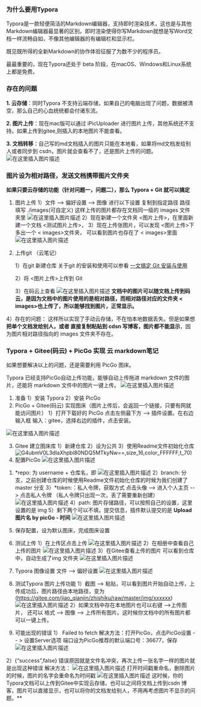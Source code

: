 ### 为什么要用Typora

Typora是一款轻便简洁的Markdown编辑器，支持即时渲染技术，这也是与其他Markdown编辑器最显著的区别。即时渲染使得你写Markdown就想是写Word文档一样流畅自如，不像其他编辑器的有编辑栏和显示栏。

既见既所得的全新Markdown的协作体验征服了为数不少的程序员。

最最重要的，现在Typora还处于 beta 阶段，在macOS、Windows和Linux系统上都是免费。

### 存在的问题
**1. 云存储**：同时Typora 不支持云端存储，如果自己的电脑出现了问题，数据被清空，那么自己的心血统统都会付诸东流。

**2. 图片上传**：现在mac版可以通过 iPicUploader 进行图片上传，其他系统还不支持。如果上传到gitee,则插入的本地图片不能查看。

**3. 文档转移**：自己写的md文档插入的图片只能在本地看，如果将md文档发给别人或者同步到 csdn，图片就会查看不了，还是图片上传的问题。
![在这里插入图片描述](https://img-blog.csdnimg.cn/2020060218380214.png)

### 图片设为相对路径，发送文档携带图片文件夹
**如果只要云存储的功能（针对问题一，问题二），那么 Typora + Git 就可以搞定**
1. 图片上传
1）文件 --> 偏好设置 --> 图像
进行以下设置 
复制到指定路径
路径填写 ./images(可自定义)
这样上传的图片都存在文档同一级的 images 文件夹里
![在这里插入图片描述](https://img-blog.csdnimg.cn/20200602184300407.png?x-oss-process=image/watermark,type_ZmFuZ3poZW5naGVpdGk,shadow_10,text_aHR0cHM6Ly9ibG9nLmNzZG4ubmV0L3dlaXhpbl80NDQ5MTkyNw==,size_16,color_FFFFFF,t_70)
2）现在新建一个文件夹 <图片上传>，在里面新建一个文档 <测试图片上传>，
3）现在上传张图片，可以发现 <图片上传>下多出一个 < images>文件夹， 可以看到图片也存在了 < images>里面
![在这里插入图片描述](https://img-blog.csdnimg.cn/202006021852338.png?x-oss-process=image/watermark,type_ZmFuZ3poZW5naGVpdGk,shadow_10,text_aHR0cHM6Ly9ibG9nLmNzZG4ubmV0L3dlaXhpbl80NDQ5MTkyNw==,size_16,color_FFFFFF,t_70)

2. 上传git （云笔记）

	1）在git 新建仓库
	关于git 的安装和使用可以参看  [一文搞定 Git 安装与使用](https://blog.csdn.net/weixin_44491927/article/details/106501848)
	
	2）将 <图片上传>上传到 Git
	
	3）在码云上查看
![在这里插入图片描述](https://img-blog.csdnimg.cn/2020060219280775.png?x-oss-process=image/watermark,type_ZmFuZ3poZW5naGVpdGk,shadow_10,text_aHR0cHM6Ly9ibG9nLmNzZG4ubmV0L3dlaXhpbl80NDQ5MTkyNw==,size_16,color_FFFFFF,t_70)
**文档中的图片可以随文档上传到码云，是因为文档中的图片使用的是相对路径，而相对路径对应的文件夹 < images>也上传了，所以能够找到图片，正常显示。**

4）存在的问题：
这样所以实现了手动云存储，不在怕本地数据丢失。但是如果想**把单个文档发给别人，或者 直接复制粘贴到 cdsn 写博客，图片都不能显示**，因为图片相对路径指向的 images 文件夹不存在。
### Typora + Gitee(码云) + PicGo 实现 云 markdown笔记
如果想要解决以上的问题，还是需要利用 PicGo 图床。

Typora 已经支持PicGo自动上传功能，能够自动上传拖进 markdown 文件的图片，还能将 markdown 文件中的图片一键上传。
![在这里插入图片描述](https://img-blog.csdnimg.cn/20200603083346894.png?x-oss-process=image/watermark,type_ZmFuZ3poZW5naGVpdGk,shadow_10,text_aHR0cHM6Ly9ibG9nLmNzZG4ubmV0L3dlaXhpbl80NDQ5MTkyNw==,size_16,color_FFFFFF,t_70)
1. 准备
1）安装 Typora
2）安装 PicGo
2. PicGo + Gitee(码云) 实现图床（图片上传后，会返回一个链接，只要有网就能访问图片）
1）打开下载好的 PicGo
点击左侧最下方 --> 插件设置。在右边输入框 输入：gitee，选择右边的插件，点击安装。

![在这里插入图片描述](https://img-blog.csdnimg.cn/20200603160445832.png?x-oss-process=image/watermark,type_ZmFuZ3poZW5naGVpdGk,shadow_10,text_aHR0cHM6Ly9ibG9nLmNzZG4ubmV0L3dlaXhpbl80NDQ5MTkyNw==,size_16,color_FFFFFF,t_70)

3. Gitee 建立图床库
1）新建仓库
2）设为公共
3）使用Readme文件初始化仓库
![G4ubmV0L3dlaXhpbl80NDQ5MTkyNw==,size_16,color_FFFFFF,t_70)](https://img-blog.csdnimg.cn/20200603161129165.png?x-oss-process=image/watermark,type_ZmFuZ3poZW5naGVpdGk,shadow_10,text_aHR0cHM6Ly9ibG9nLmNzZG4ubmV0L3dlaXhpbl80NDQ5MTkyNw==,size_16,color_FFFFFF,t_70)
4. 配置PicGo
![在这里插入图片描述](https://img-blog.csdnimg.cn/20200603085404567.png?x-oss-process=image/watermark,type_ZmFuZ3poZW5naGVpdGk,shadow_10,text_aHR0cHM6Ly9ibG9nLmNzZG4ubmV0L3dlaXhpbl80NDQ5MTkyNw==,size_16,color_FFFFFF,t_70)
1) *repo: 为 username + 仓库名，即
![在这里插入图片描述](https://img-blog.csdnimg.cn/20200603085344136.png)
2）branch: 分支，之前创建仓库的时候使用Readme文件初始化仓库的时候为我们创建了master 分支
3）*token:：私人令牌，获取方式
点击头像 --> 进入个人主页 --> 点击私人令牌  （私人令牌只出现一次，丢了需要重新创建）
![在这里插入图片描述](https://img-blog.csdnimg.cn/20200603154741326.png?x-oss-process=image/watermark,type_ZmFuZ3poZW5naGVpdGk,shadow_10,text_aHR0cHM6Ly9ibG9nLmNzZG4ubmV0L3dlaXhpbl80NDQ5MTkyNw==,size_16,color_FFFFFF,t_70)
4）path: 图片存储路径，可以按照自己的设置，这里设置的是 img
5）剩下两个可以不填。提交信息，插件默认提交的是 **Upload 图片名 by picGo - 时间**
![在这里插入图片描述](https://img-blog.csdnimg.cn/20200603155540190.png)
5. 保存配置，设为默认图床，完成图床设置
6. 测试上传
1）在上传区点击上传
![在这里插入图片描述](https://img-blog.csdnimg.cn/20200603155303877.png?x-oss-process=image/watermark,type_ZmFuZ3poZW5naGVpdGk,shadow_10,text_aHR0cHM6Ly9ibG9nLmNzZG4ubmV0L3dlaXhpbl80NDQ5MTkyNw==,size_16,color_FFFFFF,t_70)
2）在相册中查看自己上传的图片
![在这里插入图片描述](https://img-blog.csdnimg.cn/20200603155335165.png?x-oss-process=image/watermark,type_ZmFuZ3poZW5naGVpdGk,shadow_10,text_aHR0cHM6Ly9ibG9nLmNzZG4ubmV0L3dlaXhpbl80NDQ5MTkyNw==,size_16,color_FFFFFF,t_70)
3）在Gitee查看上传的图片
可以看到仓库中，自动生成了img 文件夹
![在这里插入图片描述](https://img-blog.csdnimg.cn/20200603155849340.png?x-oss-process=image/watermark,type_ZmFuZ3poZW5naGVpdGk,shadow_10,text_aHR0cHM6Ly9ibG9nLmNzZG4ubmV0L3dlaXhpbl80NDQ5MTkyNw==,size_16,color_FFFFFF,t_70)
7. Typora 图像设置
文件 --> 偏好设置
![在这里插入图片描述](https://img-blog.csdnimg.cn/20200603160245417.png?x-oss-process=image/watermark,type_ZmFuZ3poZW5naGVpdGk,shadow_10,text_aHR0cHM6Ly9ibG9nLmNzZG4ubmV0L3dlaXhpbl80NDQ5MTkyNw==,size_16,color_FFFFFF,t_70)
8. 测试Typora 图片上传功能
1）截图 --> 粘贴，可以看到图片开始自动上传，上传成功后，图片路径由本地路径，变为  (https://gitee.com/jiao_qianjin/zhishiku/raw/master/img/xxxxxx)
![在这里插入图片描述](https://img-blog.csdnimg.cn/20200603161735470.gif)
2）如果文档中存在本地图片也可以右键 -->上传图片，
还可以  格式 --> 图像 --> 上传所有图片。这时候你文档中的所有图片都可以一键上传。

9. 可能出现的错误
1） Failed to fetch
解决方法：打开PicGo，点击PicGo设置 -- > 设置Server选项
端口设为PicGo推荐的默认端口号：36677，保存
![在这里插入图片描述](https://img-blog.csdnimg.cn/20200603162640805.png?x-oss-process=image/watermark,type_ZmFuZ3poZW5naGVpdGk,shadow_10,text_aHR0cHM6Ly9ibG9nLmNzZG4ubmV0L3dlaXhpbl80NDQ5MTkyNw==,size_16,color_FFFFFF,t_70)

2）{“success”,false}
错误原因就是文件名冲突，再次上传一张名字一样的图片就是出现这种错误
解决方法：
![在这里插入图片描述](https://img-blog.csdnimg.cn/2020060316282677.png?x-oss-process=image/watermark,type_ZmFuZ3poZW5naGVpdGk,shadow_10,text_aHR0cHM6Ly9ibG9nLmNzZG4ubmV0L3dlaXhpbl80NDQ5MTkyNw==,size_16,color_FFFFFF,t_70)
打开时间戳重命名，删除图片的时候，图片的名字会重命名为时间戳
![在这里插入图片描述](https://img-blog.csdnimg.cn/20200603163237992.png)
这时候，你的Typora文档可以上传到Gitee中实现云存储，也可以之间将文档上传到csdn 博客，图片可以直接显示，也可以将你的文档发给别人，不用再考虑图片不显示的问题。**

